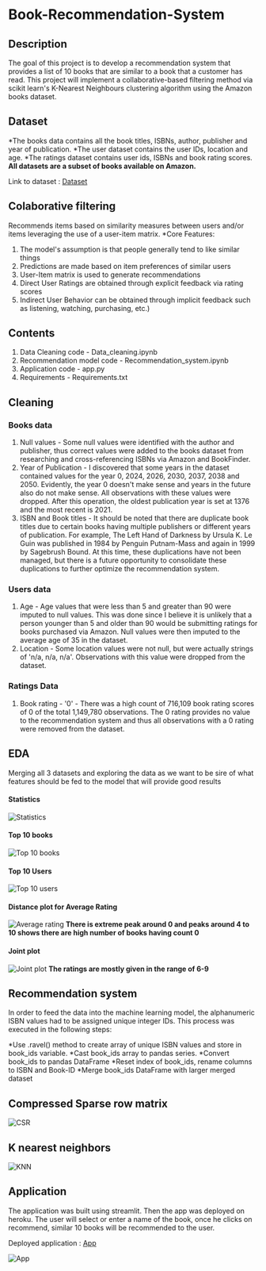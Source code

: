 # Book-Recommendation-System

## Description

The goal of this project is to develop a recommendation system that provides a list of 10 books that are similar to a book that a customer has read. This project will implement a collaborative-based filtering method via scikit learn's K-Nearest Neighbours clustering algorithm using the Amazon books dataset. 

## Dataset
*The books data contains all the book titles, ISBNs, author, publisher and year of publication. 
*The user dataset contains the user IDs, location and age. 
*The ratings dataset contains user ids, ISBNs and book rating scores. 
**All datasets are a subset of books available on Amazon.**

Link to dataset : [Dataset](https://www.kaggle.com/datasets/arashnic/book-recommendation-dataset)

## Colaborative filtering

Recommends items based on similarity measures between users and/or items leveraging the use of a user-item matrix.
*Core Features:
  1. The model's assumption is that people generally tend to like similar things
  2. Predictions are made based on item preferences of similar users
  3. User-Item matrix is used to generate recommendations
  4. Direct User Ratings are obtained through explicit feedback via rating scores
  5. Indirect User Behavior can be obtained through implicit feedback such as listening, watching, purchasing, etc.)
  
## Contents
1. Data Cleaning code - Data_cleaning.ipynb
2. Recommendation model code - Recommendation_system.ipynb
3. Application code - app.py
4. Requirements - Requirements.txt

## Cleaning

### Books data
1. Null values - Some null values were identified with the author and publisher, thus correct values were added to the books dataset from researching and cross-referencing ISBNs via Amazon and BookFinder.
2. Year of Publication - I discovered that some years in the dataset contained values for the year 0, 2024, 2026, 2030, 2037, 2038 and 2050. Evidently, the year 0 doesn't make sense and years in the future also do not make sense. All observations with these values were dropped. After this operation, the oldest publication year is set at 1376 and the most recent is 2021.
3. ISBN and Book titles - It should be noted that there are duplicate book titles due to certain books having multiple publishers or different years of publication. For example, The Left Hand of Darkness by Ursula K. Le Guin was published in 1984 by Penguin Putnam-Mass and again in 1999 by Sagebrush Bound. At this time, these duplications have not been managed, but there is a future opportunity to consolidate these duplications to further optimize the recommendation system.

### Users data
1. Age - Age values that were less than 5 and greater than 90 were imputed to null values. This was done since I believe it is unlikely that a person younger than 5 and older than 90 would be submitting ratings for books purchased via Amazon. Null values were then imputed to the average age of 35 in the dataset.
2. Location - Some location values were not null, but were actually strings of 'n/a, n/a, n/a'. Observations with this value were dropped from the dataset.

### Ratings Data
1. Book rating - '0' - There was a high count of 716,109 book rating scores of 0 of the total 1,149,780 observations. The 0 rating provides no value to the recommendation system and thus all observations with a 0 rating were removed from the dataset.

## EDA

Merging all 3 datasets and exploring the data as we want to be sire of what features should be fed to the model that will provide good results

#### Statistics
![Statistics](https://github.com/shubhampandkar/Book-Recommendation-System/blob/main/images/statistics.png "Statistics")

#### Top 10 books 
![Top 10 books](https://github.com/shubhampandkar/Book-Recommendation-System/blob/main/images/top%2010%20books.png "Top 10 books")

#### Top 10 Users
![Top 10 users](https://github.com/shubhampandkar/Book-Recommendation-System/blob/main/images/top%2010%20user%20rating.png "Top 10 users")

#### Distance plot for Average Rating
![Average rating](https://github.com/shubhampandkar/Book-Recommendation-System/blob/main/images/average_ratings.png "Average rating")
**There is extreme peak around 0 and peaks around 4 to 10 shows there are high number of books having count 0**

#### Joint plot
![Joint plot](https://github.com/shubhampandkar/Book-Recommendation-System/blob/main/images/joint_plot.png "Joint plot")
**The ratings are mostly given in the range of 6-9**

## Recommendation system

In order to feed the data into the machine learning model, the alphanumeric ISBN values had to be assigned unique integer IDs. This process was executed in the following steps:

*Use .ravel() method to create array of unique ISBN values and store in book_ids variable.
*Cast book_ids array to pandas series.
*Convert book_ids to pandas DataFrame
*Reset index of book_ids, rename columns to ISBN and Book-ID
*Merge book_ids DataFrame with larger merged dataset

## Compressed Sparse row matrix
![CSR](https://github.com/shubhampandkar/Book-Recommendation-System/blob/main/images/CSR.png "CSR")

## K nearest neighbors
![KNN](https://github.com/shubhampandkar/Book-Recommendation-System/blob/main/images/KNN.png "KNN")

## Application
The application was built using streamlit. Then the app was deployed on heroku.
The user will select or enter a name of the book, once he clicks on recommend, similar 10 books will be recommended to the user.

Deployed application : [App](https://book-recommender-srp.herokuapp.com)

![App](https://github.com/shubhampandkar/Book-Recommendation-System/blob/main/images/app.png "App")
